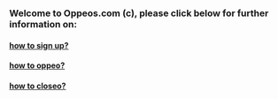 ### Welcome to Oppeos.com (c), please click below for further information on:

#### [how to sign up?](/help/howto/signup.md)

#### [how to oppeo?](/help/howto/oppeo.md)

#### [how to closeo?](/help/howto/closeo.md)
